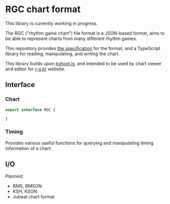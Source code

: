 # RGC chart format

This library is currently working in progress.

The RGC ("rhythm game chart") file format is a JSON-based format, aims to be able to represent charts from many different rhythm games.

This repository provides [the specification](./docs/spec.md) for the format, and a TypeScript library for reading, manipulating, and writing the chart.

This library builds upon [kshoot.js](https://github.com/123jimin/kshoot.js), and intended to be used by chart viewer and editor for [r-g.kr](https://r-g.kr/) website.

## Interface

### Chart

```ts
export interface RGC {

}
```

### Timing

Provides various useful functions for querying and manipulating timing information of a chart.

## I/O

Planned:

* BMS, BMSON
* KSH, KSON
* Jubeat chart format